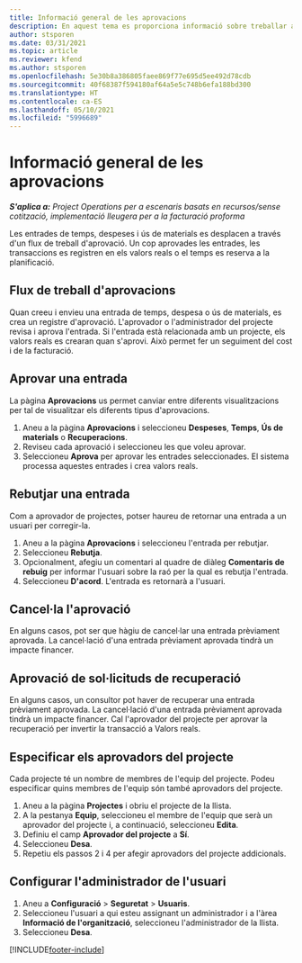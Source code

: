 ```yaml
---
title: Informació general de les aprovacions
description: En aquest tema es proporciona informació sobre treballar amb aprovacions al Project Operations.
author: stsporen
ms.date: 03/31/2021
ms.topic: article
ms.reviewer: kfend
ms.author: stsporen
ms.openlocfilehash: 5e30b8a386805faee869f77e695d5ee492d78cdb
ms.sourcegitcommit: 40f68387f594180af64a5e5c748b6efa188bd300
ms.translationtype: HT
ms.contentlocale: ca-ES
ms.lasthandoff: 05/10/2021
ms.locfileid: "5996689"
---
```

# <a name="approvals-overview"></a>Informació general de les aprovacions

_**S'aplica a:** Project Operations per a escenaris basats en recursos/sense cotització, implementació lleugera per a la facturació proforma_

Les entrades de temps, despeses i ús de materials es desplacen a través d'un flux de treball d'aprovació. Un cop aprovades les entrades, les transaccions es registren en els valors reals o el temps es reserva a la planificació.

## <a name="approvals-workflow"></a>Flux de treball d'aprovacions
Quan creeu i envieu una entrada de temps, despesa o ús de materials, es crea un registre d'aprovació. L'aprovador o l'administrador del projecte revisa i aprova l'entrada. Si l'entrada està relacionada amb un projecte, els valors reals es crearan quan s'aprovi. Això permet fer un seguiment del cost i de la facturació.

## <a name="approve-an-entry"></a>Aprovar una entrada
La pàgina **Aprovacions** us permet canviar entre diferents visualitzacions per tal de visualitzar els diferents tipus d'aprovacions.
  
1. Aneu a la pàgina **Aprovacions** i seleccioneu **Despeses**, **Temps**, **Ús de materials** o **Recuperacions**.
2. Reviseu cada aprovació i seleccioneu les que voleu aprovar.
3. Seleccioneu **Aprova** per aprovar les entrades seleccionades.
El sistema processa aquestes entrades i crea valors reals.

## <a name="reject-an-entry"></a>Rebutjar una entrada
Com a aprovador de projectes, potser haureu de retornar una entrada a un usuari per corregir-la.
  
1. Aneu a la pàgina **Aprovacions** i seleccioneu l'entrada per rebutjar. 
2. Seleccioneu **Rebutja**.
3. Opcionalment, afegiu un comentari al quadre de diàleg **Comentaris de rebuig** per informar l'usuari sobre la raó per la qual es rebutja l'entrada.
4. Seleccioneu **D'acord**. L'entrada es retornarà a l'usuari.
  
## <a name="cancel-approval"></a>Cancel·la l'aprovació
En alguns casos, pot ser que hàgiu de cancel·lar una entrada prèviament aprovada. La cancel·lació d'una entrada prèviament aprovada tindrà un impacte financer. 

## <a name="approving-recall-requests"></a>Aprovació de sol·licituds de recuperació
En alguns casos, un consultor pot haver de recuperar una entrada prèviament aprovada. La cancel·lació d'una entrada prèviament aprovada tindrà un impacte financer. Cal l'aprovador del projecte per aprovar la recuperació per invertir la transacció a Valors reals.

## <a name="specify-project-approvers"></a>Especificar els aprovadors del projecte
Cada projecte té un nombre de membres de l'equip del projecte. Podeu especificar quins membres de l'equip són també aprovadors del projecte.

1. Aneu a la pàgina **Projectes** i obriu el projecte de la llista.
2. A la pestanya **Equip**, seleccioneu el membre de l'equip que serà un aprovador del projecte i, a continuació, seleccioneu **Edita**.
3. Definiu el camp **Aprovador del projecte** a **Sí**.
4. Seleccioneu **Desa**.
5. Repetiu els passos 2 i 4 per afegir aprovadors del projecte addicionals.

## <a name="configure-the-users-manager"></a>Configurar l'administrador de l'usuari

1. Aneu a **Configuració** > **Seguretat** > **Usuaris**.
2. Seleccioneu l'usuari a qui esteu assignant un administrador i a l'àrea **Informació de l'organització**, seleccioneu l'administrador de la llista. 
3. Seleccioneu **Desa**.




[!INCLUDE[footer-include](../includes/footer-banner.md)]
